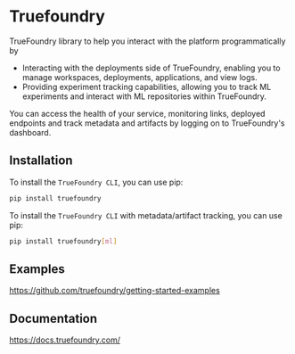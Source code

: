 # Truefoundry

TrueFoundry library to help you interact with the platform programmatically by

- Interacting with the deployments side of TrueFoundry, enabling you to manage workspaces, deployments, applications, and view logs.
- Providing experiment tracking capabilities, allowing you to track ML experiments and interact with ML repositories within TrueFoundry.

You can access the health of your service, monitoring links, deployed endpoints and track metadata and artifacts by logging on to TrueFoundry's dashboard.

## Installation

To install the `TrueFoundry CLI`, you can use pip:

```bash
pip install truefoundry
```

To install the `TrueFoundry CLI` with metadata/artifact tracking, you can use pip:

```bash
pip install truefoundry[ml]
```

## Examples

https://github.com/truefoundry/getting-started-examples

## Documentation

https://docs.truefoundry.com/
